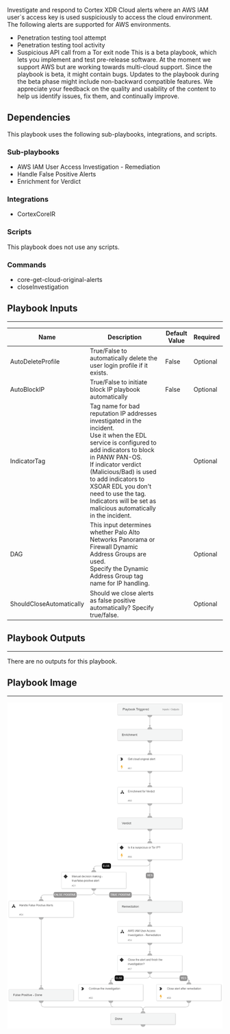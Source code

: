 Investigate and respond to Cortex XDR Cloud alerts where an AWS IAM user`s access key is used suspiciously to access the cloud environment. 
The following alerts are supported for AWS environments.
- Penetration testing tool attempt
- Penetration testing tool activity
- Suspicious API call from a Tor exit node
 This is a beta playbook, which lets you implement and test pre-release software. At the moment we support AWS but are working towards multi-cloud support. Since the playbook is beta, it might contain bugs. Updates to the playbook during the beta phase might include non-backward compatible features. We appreciate your feedback on the quality and usability of the content to help us identify issues, fix them, and continually improve.


## Dependencies
This playbook uses the following sub-playbooks, integrations, and scripts.

### Sub-playbooks
* AWS IAM User Access Investigation - Remediation
* Handle False Positive Alerts
* Enrichment for Verdict

### Integrations
* CortexCoreIR

### Scripts
This playbook does not use any scripts.

### Commands
* core-get-cloud-original-alerts
* closeInvestigation

## Playbook Inputs
---

| **Name** | **Description** | **Default Value** | **Required** |
| --- | --- | --- | --- |
| AutoDeleteProfile | True/False to automatically delete the user login profile if it exists. | False | Optional |
| AutoBlockIP | True/False to initiate block IP playbook automatically  | False | Optional |
| IndicatorTag | Tag name for bad reputation IP addresses investigated in the incident.<br/>Use it when the EDL service is configured to add indicators to block in PANW PAN-OS.<br/>If indicator verdict \(Malicious/Bad\) is used to add indicators to XSOAR EDL you don't need to use the tag. Indicators will be set as malicious automatically in the incident. |  | Optional |
| DAG | This input determines whether Palo Alto Networks Panorama or Firewall Dynamic Address Groups are used.<br/>Specify the Dynamic Address Group tag name for IP handling. |  | Optional |
| ShouldCloseAutomatically | Should we close alerts as false positive automatically? Specify true/false. |  | Optional |

## Playbook Outputs
---
There are no outputs for this playbook.

## Playbook Image
---
![AWS IAM User Access Investigation](https://raw.githubusercontent.com/demisto/content/7f0cc64e686e5c59d2b5fb9a4d1928df3d122b0d/Packs/Core/doc_files/AWS_IAM_User_Access_Investigation.png)
